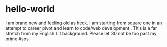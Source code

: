 # hello-world
I am brand new and feeling old as heck. I am starting from square one in an attempt to career pivot and learn to code/web development . This is a far stretch from my English Lit background. Please let 30 not be too past my prime #sos
